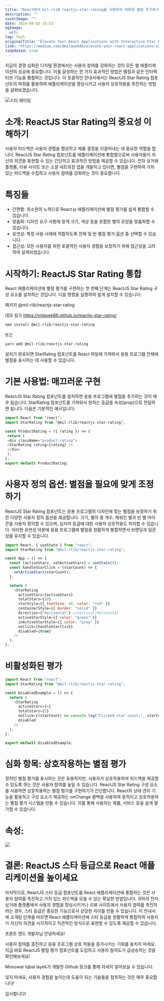 ```yaml
---
title: "React에서 mil-rliB reactjs-star-rating를 사용하여 대화형 별점 추가하기"
description: ""
coverImage: ""
date: 2024-08-03 15:53
ogImage:
  url:
tag: Tech
originalTitle: "Elevate Your React Applications with Interactive Star Ratings Using mil-rlib reactjs-star-rating"
link: "https://medium.com/@milayek86/elevate-your-react-applications-with-interactive-star-ratings-using-mil-rlib-reactjs-star-rating-89c16a2d312f"
isUpdated: true
---
```


지금의 경쟁 심화된 디지털 환경에서는 사용자 참여를 강화하는 것이 모든 웹 애플리케이션의 성공에 중요합니다. 이를 달성하는 한 가지 효과적인 방법은 별점과 같은 인터랙티브 기능을 통합하는 것입니다. 이 포괄적인 안내서에서는 ReactJS Star Rating 컴포넌트의 파워를 활용하여 애플리케이션을 향상시키고 사용자 상호작용을 촉진하는 방법을 살펴보겠습니다.

![스타 레이팅](https://miro.medium.com/v2/resize:fit:800/1*LZPO47MOhKzcpbk324pTIQ.gif)

# 소개: ReactJS Star Rating의 중요성 이해하기

사용자 피드백은 사용자 경험을 형성하고 제품 결정을 이끌어내는 데 중요한 역할을 합니다. ReactJS Star Rating 컴포넌트를 애플리케이션에 통합함으로써 사용자들이 자신의 의견을 표현할 수 있는 간단하고 효과적인 방법을 제공할 수 있습니다. 전자 상거래 플랫폼, 리뷰 사이트 또는 소셜 네트워킹 앱을 개발하고 있다면, 별점을 구현하여 가치 있는 피드백을 수집하고 사용자 참여를 강화하는 것이 중요합니다.

<!-- seedividend - 사각형 -->

<ins class="adsbygoogle"
     style="display:block"
     data-ad-client="ca-pub-4877378276818686"
     data-ad-slot="1898504329"
     data-ad-format="auto"
     data-full-width-responsive="true"></ins>

<script>
     (adsbygoogle = window.adsbygoogle || []).push({});
</script>

# 특징들

- 간편함: 최소한의 노력으로 React.js 애플리케이션에 별점 평가를 쉽게 통합할 수 있습니다.
- 맞춤화: 디자인 요구 사항에 맞게 크기, 색상 등을 포함한 별의 모양을 맞춤화할 수 있습니다.
- 유연성: 특정 사용 사례에 적합하도록 전체 및 반 별점 평가 옵션 중 선택할 수 있습니다.
- 접근성: 모든 사용자를 위한 포괄적인 사용자 경험을 보장하기 위해 접근성을 고려하여 설계되었습니다.

# 시작하기: ReactJS Star Rating 통합

React 애플리케이션에 별점 평가를 구현하는 첫 번째 단계는 ReactJS Star Rating 구성 요소를 설치하는 것입니다. 다음 명령을 실행하여 쉽게 설치할 수 있습니다:

<!-- seedividend - 사각형 -->

<ins class="adsbygoogle"
     style="display:block"
     data-ad-client="ca-pub-4877378276818686"
     data-ad-slot="1898504329"
     data-ad-format="auto"
     data-full-width-responsive="true"></ins>

<script>
     (adsbygoogle = window.adsbygoogle || []).push({});
</script>

패키지 @mil-rlib/reactjs-star-rating

데모 링크 https://milayek86.github.io/reactjs-star-rating/

```js
npm install @mil-rlib/reactjs-star-rating
```

또는

<!-- seedividend - 사각형 -->

<ins class="adsbygoogle"
     style="display:block"
     data-ad-client="ca-pub-4877378276818686"
     data-ad-slot="1898504329"
     data-ad-format="auto"
     data-full-width-responsive="true"></ins>

<script>
     (adsbygoogle = window.adsbygoogle || []).push({});
</script>

```js
yarn add @mil-rlib/reactjs-star-rating
```

설치가 완료되면 StarRating 컴포넌트를 React 파일에 가져와서 응용 프로그램 전체에 별점을 표시하는 데 사용할 수 있습니다.

# 기본 사용법: 매끄러운 구현

ReactJS Star Rating 컴포넌트를 설치하면 응용 프로그램에 별점을 추가하는 것이 매우 쉽습니다. StarRating 컴포넌트를 가져와서 원하는 등급을 속성(prop)으로 전달하면 됩니다. 다음은 기본적인 예시입니다:

<!-- seedividend - 사각형 -->

<ins class="adsbygoogle"
     style="display:block"
     data-ad-client="ca-pub-4877378276818686"
     data-ad-slot="1898504329"
     data-ad-format="auto"
     data-full-width-responsive="true"></ins>

<script>
     (adsbygoogle = window.adsbygoogle || []).push({});
</script>

```js
import React from ‘react’;
import StarRating from ‘@mil-rlib/reactjs-star-rating’;

const ProductRating = ({ rating }) => {
 return (
 <div className="product-rating">
 <StarRating rating={rating} />
 </div>
 );
};
export default ProductRating;
```

# 사용자 정의 옵션: 별점을 필요에 맞게 조정하기

ReactJS Star Rating 컴포넌트는 응용 프로그램의 디자인에 맞는 별점을 보장하기 위한 다양한 사용자 정의 옵션을 제공합니다. 크기, 별의 총 개수, 채워진 별과 빈 별 아이콘을 사용자 정의할 수 있으며, 심지어 등급에 대한 사용자 상호작용도 처리할 수 있습니다. 이러한 유연성 덕분에 응용 프로그램에 별점을 원활하게 통합하면서 브랜딩과 일관성을 유지할 수 있습니다.

```js
import React, { useState } from "react";
import StarRating from "@mil-rlib/reactjs-star-rating";

const App = () => {
  const [activeStars, setActiveStars] = useState(0);
  const handleStarClick = (starCount) => {
    setActiveStars(starCount);
  };

  return (
    <StarRating
      activeStars={activeStars}
      totalStars={10}
      starStyle={{ fontSize: 40, color: "red" }}
      containerStyle={{ border: "solid" }}
      direction={"horizontal"} //vertical/horizontal
      activeStarStyle={{ color: "green" }}
      inActiveStarStyle={{ color: "gray" }}
      onClick={handleStarClick}
      disabled={true}
    />
  );
};
```

<!-- seedividend - 사각형 -->

<ins class="adsbygoogle"
     style="display:block"
     data-ad-client="ca-pub-4877378276818686"
     data-ad-slot="1898504329"
     data-ad-format="auto"
     data-full-width-responsive="true"></ins>

<script>
     (adsbygoogle = window.adsbygoogle || []).push({});
</script>

# 비활성화된 평가

```js
import React from "react";
import StarRating from "@mil-rlib/reactjs-star-rating";

const DisabledExample = () => {
  return (
    <StarRating
      activeStars={4}
      totalStars={5}
      onClick={(starCount) => console.log("Clicked star count:", starCount)}
      disabled
    />
  );
};

export default DisabledExample;
```

# 심화 항목: 상호작용하는 별점 평가

정적인 별점 평가를 표시하는 것은 유용하지만, 사용자가 상호작용하여 피드백을 제공할 수 있도록 하는 것은 사용자 참여를 높일 수 있습니다. ReactJS Star Rating 구성 요소를 사용하면 상호작용하는 별점 평가를 구현하기가 간단합니다. React의 상태 관리 기능을 활용하고 구성 요소가 제공하는 onChange 콜백을 사용하여 동적이고 상호작용하는 별점 평가 시스템을 만들 수 있습니다. 이를 통해 사용자는 제품, 서비스 등을 쉽게 평가할 수 있습니다.

<!-- seedividend - 사각형 -->

<ins class="adsbygoogle"
     style="display:block"
     data-ad-client="ca-pub-4877378276818686"
     data-ad-slot="1898504329"
     data-ad-format="auto"
     data-full-width-responsive="true"></ins>

<script>
     (adsbygoogle = window.adsbygoogle || []).push({});
</script>

# 속성:

<img src="/assets/img/ElevateYourReactApplicationswithInteractiveStarRatingsUsingmil-rlibreactjs-star-rating_1.png" />

# 결론: ReactJS 스타 등급으로 React 애플리케이션을 높이세요

마지막으로, ReactJS 스타 등급 컴포넌트를 React 애플리케이션에 통합하는 것은 사용자 참여를 촉진하고 가치 있는 피드백을 모을 수 있는 확실한 방법입니다. 귀하의 전자 상거래 플랫폼에서 사용자 경험을 향상시키거나 리뷰 사이트에서 사용자 참여를 촉진하려는 경우, 스타 등급은 중요한 기능으로서 상당한 차이를 만들 수 있습니다. 이 안내서에 소개된 단계를 따르면 React 애플리케이션에 스타 등급을 원활하게 통합하여 사용자가 자신의 의견을 시각적이고 직관적인 방식으로 표현할 수 있도록 제공할 수 있습니다.

<!-- seedividend - 사각형 -->

<ins class="adsbygoogle"
     style="display:block"
     data-ad-client="ca-pub-4877378276818686"
     data-ad-slot="1898504329"
     data-ad-format="auto"
     data-full-width-responsive="true"></ins>

<script>
     (adsbygoogle = window.adsbygoogle || []).push({});
</script>

프론트 엔드 개발자님 안녕하세요!

사용자 참여를 증진하고 응용 프로그램 상호 작용을 증가시키는 기회를 놓치지 마세요. 지금 바로 ReactJS 별점 평가 컴포넌트를 도입하고 사용자 참여도가 급상승하는 것을 확인해보세요!

Monowar Iqbal layek가 개발한 Github 링크를 통해 자세히 알아보실 수 있습니다.

잊지 마세요, 사용자 경험을 높이는데 도움이 되는 기술들을 접목하는 것은 매우 중요합니다!

감사합니다!
